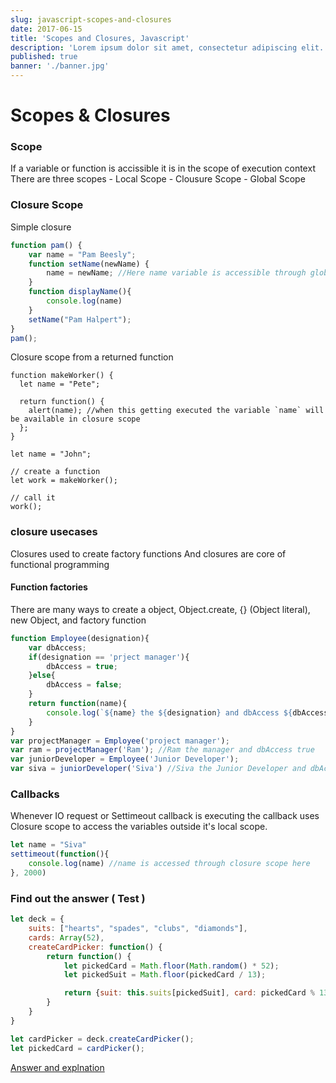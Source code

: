 ```yaml
---
slug: javascript-scopes-and-closures
date: 2017-06-15
title: 'Scopes and Closures, Javascript'
description: 'Lorem ipsum dolor sit amet, consectetur adipiscing elit. Sed molestie leo ut sodales porta. Vivamus pharetra risus ac fermentum faucibus. Nam in sodales ex.'
published: true
banner: './banner.jpg'
---
```

# Scopes & Closures

### Scope 
If a variable or function is accissible it is in the scope of execution context
There are three scopes
	- Local Scope
	- Clousure Scope
	- Global Scope
	
### Closure Scope

Simple closure
```javascript
function pam() {
    var name = "Pam Beesly";
    function setName(newName) {
        name = newName; //Here name variable is accessible through global scope
    }
	function displayName(){
		console.log(name)
	}
    setName("Pam Halpert");
}
pam();
```

Closure scope from a returned function
```
function makeWorker() {
  let name = "Pete";

  return function() {
    alert(name); //when this getting executed the variable `name` will be available in closure scope
  };
}

let name = "John";

// create a function
let work = makeWorker();

// call it
work();
```

### closure usecases

Closures used to create factory functions
And closures are core of functional programming
#### Function factories
There are many ways to create a object, 
Object.create, {} (Object literal), new Object, and factory function
```javascript
function Employee(designation){
	var dbAccess;
	if(designation == 'prject manager'){
		dbAccess = true;
	}else{
		dbAccess = false;
	}
	return function(name){
		console.log(`${name} the ${designation} and dbAccess ${dbAccess}`);
	}
}
var projectManager = Employee('project manager');
var ram = projectManager('Ram'); //Ram the manager and dbAccess true
var juniorDeveloper = Employee('Junior Developer');
var siva = juniorDeveloper('Siva') //Siva the Junior Developer and dbAccess false
```

### Callbacks 
Whenever IO request or Settimeout callback is executing the callback uses Closure scope to access the variables outside it's local scope.

```javascript
let name = "Siva"
settimeout(function(){
	console.log(name) //name is accessed through closure scope here
}, 2000)
```

### Find out the answer ( Test )

```js
let deck = {
    suits: ["hearts", "spades", "clubs", "diamonds"],
    cards: Array(52),
    createCardPicker: function() {
        return function() {
            let pickedCard = Math.floor(Math.random() * 52);
            let pickedSuit = Math.floor(pickedCard / 13);

            return {suit: this.suits[pickedSuit], card: pickedCard % 13};
        }
    }
}

let cardPicker = deck.createCardPicker();
let pickedCard = cardPicker();
```

[Answer and explnation](https://www.typescriptlang.org/docs/handbook/functions.html#this-and-arrow-functions)
